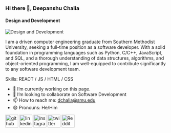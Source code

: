 ### Hi there 👋, Deepanshu Chalia
#### Design and Development
![Design and Development](https://lh3.googleusercontent.com/fife/ALs6j_FdJ7norTR4a1iYY5hJibjXJtVFWIJ4UXU84ZzrglDr_4Hy4Vl6dbhwCmGd881Vs0sxjTd57tH--107fLJHU9cJOxdXSxRZV6wPwsTUzz2Z3ii8fHfaS0sMOukQ13ettTeTx5dBQ2p8jh9MzILmZuxWFiyAVN046AD4T2EWIk2VkGCSCjxjRI9U3BV0RRJ1CRuwq-l8NBVBH3t1i6gMA62tRAkt8LYcEFz-3Mwf3v1I_p74Nthr0pXN4RioEhpAmtPGtMOn8Vh7AXJu7szjBZ5_or-3c21hRSUQfHJAt-PjTAoPCo2Xp3B2S4OyqshBbBMZPr4SYqXhk524e__wumwOYA1RRkzMbeyUZhrjdaZGZ0BRvHUBO6SlgyfBEp0mF7jVqwwYxbxhEKH-dLadEcW7XbqA-rB1t-ygxJFTnTQmo53iJE2i4gEyj9qn6Mi2_L964opO-Z31ytr2zzeLnLGOSjrlGkxoa5LT5nD5d2TV8o9H0KZDZOmY3QABwp5rIH70lCvZWol3abnvhUI3_YvmH7jUsaVc4HR9VEGpjT64xWXvEFIx1w3F4pl9HuasoNjQo0VFdbBvjoAKvjXHF7wJBiFAWoyp19T6bEzDCqiHdAqwkB1TRZQ2Ab_eZvYvOGMDAjRe_JqCLz11wCJPfdBRYDRDeyQe93hcySqXr4R5KCZuGNBgzoBYtL0enT38u27Ep8NsNfjTdxM73ok4XeKCbxuIeCjyAyOJOOA2o36oLYjH5f0g54o28vUU4Cy0MdrxRMsNJaGHNTdcAtVlc8EIjRsFEh6GDdtIH0nhM9_DZmUjh8DxiAP0dJRgmhyUxbJKfLST7DsM61RzQ9lZu1TBhhgoj6p6B4f6UNyE-1kiXvFeJAM7BPqDWmgyth7hF-A3XhqC8aYytZKbUxxv-zgtNo8aQbdfKXXPyRilQvsbklcHor6w9av1-nxbZ9E05ofcqUvTKBZ7sfAtPW-C_9Vx-iDDGrz0paaGJAtJ8_2pQMeBTD_m8aqS0tp4zAaYutUi85NBatwxNSx3U6okrdq_NwZu7qYwS1HVKexOXrt64JvDorSrx_NWmbg16Pf-yQ40jWm-Qyav5aziuolP_bSgKhDGmFCxHCrdTW7Suz7IRhFeHKJ3RZN_W9EpIXuAIj3XSqz_XQx1m436odoKzSmKEwApp0MaZfbrYcly56pDV5fEvY_bjA1bVd2OuhCqwBLYzPVNMq_wVRb6r81zs2r7olaaUe94MFNUWckCwMKHahjUpulTuU36TM5NvTFLRF24sony6YUo2iyol41frtgCM11XtOTvHzRt2zwCw8fSjEplemwYY2npHvAsJMN-wP-4OgYtoRtkMmuu3ARGsLtVx7H06biqiVl2iqlukJmoRiSmJaMv9eyrif4dsa9iJ7fuWGrEH4xyYPLtIOi_VClnK06KiKmmuzrE3dwWcJN8zqdtL6jUYL2JNTZlyfHGFsx-SKF9VyXwuvaWkWQDOwqWTeYz3HDFXPpDjVs2OPJ5zRD6oHm6MfjeqVd-GEmhQ-Fg-np198bqdUkXRfl18WmJ2Y2o_8vGZkHbYQk74qQwzTLbmjTO3aB-UsYQggceU_IxFwgUUKHvC8TJuckJIMqszf6p2FnkHxJMicL-JWlSzobOfTFREg=w1920-h911)

I am a driven computer engineering graduate from Southern Methodist University, seeking a full-time position as a software developer. With a solid foundation in programming languages such as Python, C/C++, JavaScript, and SQL, and a thorough understanding of data structures, algorithms, and object-oriented programming, I am well-equipped to contribute significantly to any software development team.

Skills: REACT / JS / HTML / CSS

- 🔭 I’m currently working on this page. 
- 👯 I’m looking to collaborate on Software Development 
- 📫 How to reach me: dchalia@smu.edu 
- 😄 Pronouns: He/Him 


[<img src='https://cdn.jsdelivr.net/npm/simple-icons@3.0.1/icons/github.svg' alt='github' height='40'>](https://github.com/chalia082)  [<img src='https://cdn.jsdelivr.net/npm/simple-icons@3.0.1/icons/linkedin.svg' alt='linkedin' height='40'>](https://www.linkedin.com/in/deep-chalia/)  [<img src='https://cdn.jsdelivr.net/npm/simple-icons@3.0.1/icons/instagram.svg' alt='instagram' height='40'>](https://www.instagram.com/deepanshu.chalia/)  [<img src='https://cdn.jsdelivr.net/npm/simple-icons@3.0.1/icons/twitter.svg' alt='twitter' height='40'>](https://twitter.com/ChaliaDeepanshu)  [<img src='https://cdn.jsdelivr.net/npm/simple-icons@3.0.1/icons/reddit.svg' alt='Reddit' height='40'>](https://www.reddit.com/user/cherry-odyssey)  


